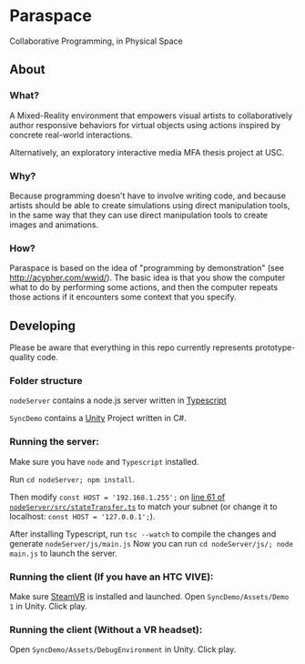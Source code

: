 # Paraspace
Collaborative Programming, in Physical Space

## About

### What?
A Mixed-Reality environment that empowers visual artists to collaboratively
author responsive behaviors for virtual objects using actions 
inspired by concrete real-world interactions.

Alternatively, an exploratory interactive media MFA thesis project at USC. 

### Why?
Because programming doesn't have to involve writing code,
and because artists should be able to create simulations
using direct manipulation tools, in the same way that they 
can use direct manipulation tools to create images and animations.

### How?
Paraspace is based on the idea of "programming by demonstration" (see http://acypher.com/wwid/).
The basic idea is that you show the computer what to do by performing some actions, and then the computer repeats those actions if it encounters some context that you specify.

## Developing
Please be aware that everything in this repo currently represents prototype-quality code.

### Folder structure
`nodeServer` contains a node.js server written in [Typescript](https://www.typescriptlang.org/)

`SyncDemo` contains a [Unity](https://store.unity.com/) Project written in C#.

### Running the server:
Make sure you have `node` and `Typescript` installed.

Run `cd nodeServer; npm install`.

Then modify `const HOST = '192.168.1.255';`
on [line 61 of `nodeServer/src/stateTransfer.ts`](https://github.com/jceipek/Thesis/blob/jc-kitchen/nodeServer/src/stateTransfer.ts#L61)
to match your subnet (or change it to localhost: `const HOST = '127.0.0.1';`).

After installing Typescript, run `tsc --watch` to compile the changes and generate `nodeServer/js/main.js`
Now you can run `cd nodeServer/js/; node main.js` to launch the server. 

### Running the client (If you have an HTC VIVE):
Make sure [SteamVR](https://support.steampowered.com/kb_article.php?ref=2001-UXCM-4439) is installed and launched.
Open `SyncDemo/Assets/Demo 1` in Unity. Click play.

### Running the client (Without a VR headset):
Open `SyncDemo/Assets/DebugEnvironment` in Unity. Click play.